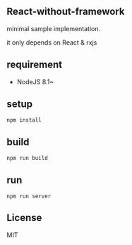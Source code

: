 
## React-without-framework

minimal sample implementation.

it only depends on React & rxjs

## requirement

- NodeJS 8.1~

## setup

`npm install`

## build

`npm run build`

## run

`npm run server`

## License

MIT
